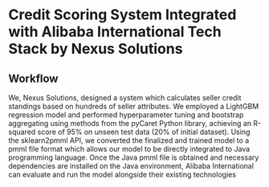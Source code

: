 # Credit Scoring System Integrated with Alibaba International Tech Stack by Nexus Solutions
## Workflow
We, Nexus Solutions, designed a system which calculates seller credit standings based on hundreds of seller attributes. We employed a LightGBM regression model and performed hyperparameter tuning and bootstrap aggregating using methods from the pyCaret Python library, achieving an R-squared score of 95% on unseen test data (20% of initial dataset). Using the sklearn2pmml API, we converted the finalized and trained model to a pmml file format which allows our model to be directly integrated to Java programming language. Once the Java pmml file is obtained and necessary dependencies are installed on the Java environment, Alibaba International can evaluate and run the model alongside their existing technologies
